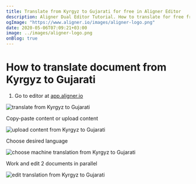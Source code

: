 ```yaml
---
title: Translate from Kyrgyz to Gujarati for free in Aligner Editor
description: Aligner Dual Editor Tutorial. How to translate for free from Kyrgyz to Gujarati. Aligner is multilingual document management platform. 
ogImage: "https://www.aligner.io/images/aligner-logo.png"
date: 2020-05-06T07:09:21+03:00
image: ../images/aligner-logo.png
onBlog: true
---
```


# How to translate document from Kyrgyz to Gujarati

1. Go to editor at [app.aligner.io](https://app.aligner.io "Aligner App web page")

![translate from Kyrgyz to Gujarati](../aligner-blank-editor.png "translate from Kyrgyz to Gujarati")

Copy-paste content or upload content

![upload content from Kyrgyz to Gujarati](../aligner-uploaded-document.png "upload content from Kyrgyz to Gujarati")

Choose desired language

![choose machine translation from Kyrgyz to Gujarati](../aligner-language-dropdown.png "choose machine translation from Kyrgyz to Gujarati")

Work and edit 2 documents in parallel

![edit translation from Kyrgyz to Gujarati](../aligner-double-sitded-editor.png "edit translation from Kyrgyz to Gujarati")

